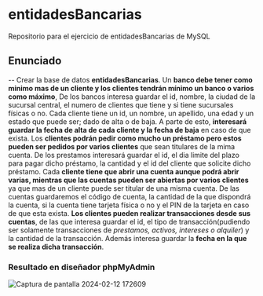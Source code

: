 # entidadesBancarias
Repositorio para el ejercicio de entidadesBancarias de MySQL

## Enunciado
--
Crear la base de datos **entidadesBancarias**. Un **banco debe tener como minimo mas de un cliente y los clientes tendrán mínimo un banco o varios como máximo**, De los bancos interesa guardar el id, nombre, la ciudad de la sucursal central, el numero de clientes que tiene y si tiene sucursales físicas o no.
Cada cliente tiene un id, un nombre, un apellido, una edad y un estado que puede ser; dado de alta o de baja. A parte de esto, **interesará guardar la fecha de alta de cada cliente y la fecha de baja** en caso de que exista.
Los **clientes podrán pedir como mucho un préstamo pero estos pueden ser pedidos por varios clientes** que sean titulares de la mima cuenta.
De los prestamos interesará guardar el id, el dia limite del plazo para pagar dicho préstamo, la cantidad y el id del cliente que solicite dicho préstamo.
Cada **cliente tiene que abrir una cuenta aunque podrá abrir varias, mientras que las cuentas pueden ser abiertas por varios clientes** ya que mas de un cliente puede ser titular de una misma cuenta. De las cuentas guardaremos el código de cuenta, la cantidad de la que dispondrá la cuenta, si la cuenta tiene tarjeta física o no y el PIN de la tarjeta en caso de que esta exista.
**Los clientes pueden realizar transacciones desde sus cuentas**, de las que interesa guardar el id, el tipo de transacción(pudiendo ser solamente transacciones de *prestamos, activos, intereses o alquiler*) y la cantidad de la transacción. Además interesa guardar la **fecha en la que se realiza dicha transacción**.

### Resultado en diseñador phpMyAdmin
![Captura de pantalla 2024-02-12 172609](https://github.com/E7OY/entidadesBancarias/assets/102689282/8626a494-69d8-4f83-8212-adab1a3a0c15)
